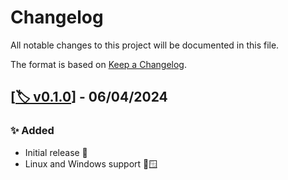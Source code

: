 # Changelog

All notable changes to this project will be documented in this file.

The format is based on [Keep a Changelog](https://keepachangelog.com/en/1.1.0/).

## [[🏷️ v0.1.0](https://github.com/MattBolitho/ipopt_bindgen/releases/v0.1.0 "v0.1.0 GitHub Release Link")] - 06/04/2024

### ✨ Added

- Initial release 🎂
- Linux and Windows support 🐧🪟
